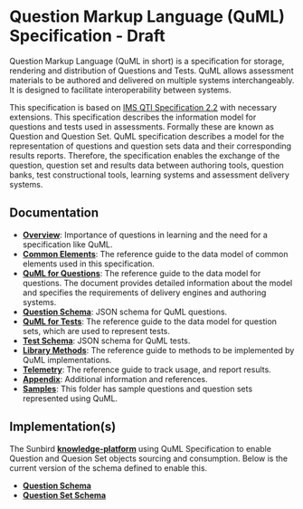 # Question Markup Language (QuML) Specification - Draft

Question Markup Language (QuML in short) is a specification for storage, rendering and distribution of Questions and Tests. QuML allows assessment materials to be authored and delivered on multiple systems interchangeably. It is designed to facilitate interoperability between systems.

This specification is based on [IMS QTI Specification 2.2](http://www.imsglobal.org/question/index.html#version2.2) with necessary extensions. This specification describes the information model for questions and tests used in assessments. Formally these are known as Question and Question Set. QuML specification describes a model for the representation of questions and question sets data and their corresponding results reports. Therefore, the specification enables the exchange of the question, question set and results data between authoring tools, question banks, test constructional tools, learning systems and assessment delivery systems.

## Documentation

- [**Overview**](https://github.com/sunbird-specs/inQuiry/blob/master/overview.md): Importance of questions in learning and the need for a specification like QuML.
- [**Common Elements**](https://github.com/sunbird-specs/inQuiry/blob/master/v1/common.md): The reference guide to the data model of common elements used in this specification.
- [**QuML for Questions**](https://github.com/sunbird-specs/inQuiry/blob/master/v1/question.md): The reference guide to the data model for questions. The document provides detailed information about the model and specifies the requirements of delivery engines and authoring systems.
- [**Question Schema**](https://github.com/sunbird-specs/inQuiry/blob/master/v1/question-schema.json): JSON schema for QuML questions.
- [**QuML for Tests**](https://github.com/sunbird-specs/inQuiry/blob/master/v1/questionSet.md): The reference guide to the data model for question sets, which are used to represent tests.
- [**Test Schema**](https://github.com/sunbird-specs/inQuiry/blob/master/v1/question-set-schema.json): JSON schema for QuML tests.
- [**Library Methods**](https://github.com/sunbird-specs/inQuiry/blob/master/v1/methods.md): The reference guide to methods to be implemented by QuML implementations.
- [**Telemetry**](https://github.com/sunbird-specs/inQuiry/blob/master/v1/telemetry.md): The reference guide to track usage, and report results.
- [**Appendix**](https://github.com/sunbird-specs/inQuiry/blob/master/v1/appendix.md): Additional information and references.
- [**Samples**](https://github.com/sunbird-specs/inQuiry/tree/master/v1/samples): This folder has sample questions and question sets represented using QuML.

## Implementation(s)

The Sunbird [**knowledge-platform**](http://github.com/project-sunbird/knowledge-platform) using QuML Specification to enable Question and Quesion Set objects sourcing and consumption. Below is the current version of the schema defined to enable this.

- [**Question Schema**](v1/schemas/question/1.0/schema.json)
- [**Question Set Schema**](v1/schemas/questionset/1.0/schema.json)
